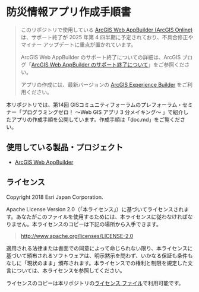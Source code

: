 # 防災情報アプリ作成手順書
> このリポジトリで使用している [ArcGIS Web AppBuilder (ArcGIS Online)](https://www.esri.com/ja-jp/arcgis/products/arcgis-web-appbuilder/resources) は、サポート終了が 2025 年第 4 四半期に予定されており、不具合修正やマイナー アップデートに重点が置かれています。
>
> ArcGIS Web AppBuilder のサポート終了についての詳細は、ArcGIS ブログ「[ArcGIS Web AppBuilder のサポート終了について](https://blog.esrij.com/2023/03/17/post-48664/)」をご参照ください。
>
> アプリの作成には、最新バージョンの [ArcGIS Experience Builder](https://www.esrij.com/products/arcgis-experience-builder//) をご利用ください。

本リポジトリでは、第14回 GISコミュニティフォーラムのプレフォーラム・セミナー「プログラミングゼロ！ ～Web GIS アプリ 3 分メイキング～ 」で紹介したアプリの作成手順を公開しています。作成手順は「doc.md」をご覧ください。

## 使用している製品・プロジェクト

* [ArcGIS Web AppBuilder](https://doc.arcgis.com/ja/web-appbuilder/)

## ライセンス
Copyright 2018 Esri Japan Corporation.

Apache License Version 2.0（「本ライセンス」）に基づいてライセンスされます。あなたがこのファイルを使用するためには、本ライセンスに従わなければなりません。本ライセンスのコピーは下記の場所から入手できます。

> http://www.apache.org/licenses/LICENSE-2.0

適用される法律または書面での同意によって命じられない限り、本ライセンスに基づいて頒布されるソフトウェアは、明示黙示を問わず、いかなる保証も条件もなしに「現状のまま」頒布されます。本ライセンスでの権利と制限を規定した文言については、本ライセンスを参照してください。

ライセンスのコピーは本リポジトリの[ライセンス ファイル](./LICENSE)で利用可能です。

